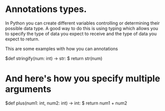 # Annotations types.

In Python you can create different variables controlling or determining their possible data type. A good way to do this is using typing which allows you to specify the type of data you expect to receive and the type of data you expect to return.

This are some examples with how you can annotations

$def stringify(num: int) -> str:
$    return str(num)

# And here's how you specify multiple arguments
$def plus(num1: int, num2: int) -> int:
$    return num1 + num2
